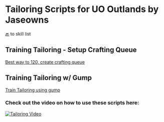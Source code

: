 # Tailoring Scripts for UO Outlands by Jaseowns

<a href="https://github.com/jaseowns/uo_outlands_razor_scripts/tree/main/Skill%20List">🔙</a> to skill list

## Training Tailoring - Setup Crafting Queue
[Best way to 120, create crafting queue](https://raw.githubusercontent.com/jaseowns/uo_outlands_razor_scripts/main/Skill%20List/Tailoring/Setup_Crafting_Queue.razor)  

## Training Tailoring w/ Gump
[Train Tailoring using gump](https://raw.githubusercontent.com/jaseowns/uo_outlands_razor_scripts/main/Skill%20List/Tailoring/Train_Tailoring.razor)  

### Check out the video on how to use these scripts here:
[![Tailoring Video](https://img.youtube.com/vi/3XhOt54V7GM/0.jpg)](https://youtu.be/3XhOt54V7GM)  


